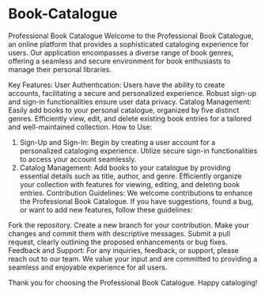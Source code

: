 # Book-Catalogue
Professional Book Catalogue
Welcome to the Professional Book Catalogue, an online platform that provides a sophisticated cataloging experience for users. Our application encompasses a diverse range of book genres, offering a seamless and secure environment for book enthusiasts to manage their personal libraries.

Key Features:
User Authentication:
Users have the ability to create accounts, facilitating a secure and personalized experience.
Robust sign-up and sign-in functionalities ensure user data privacy.
Catalog Management:
Easily add books to your personal catalogue, organized by five distinct genres.
Efficiently view, edit, and delete existing book entries for a tailored and well-maintained collection.
How to Use:
1. Sign-Up and Sign-In:
Begin by creating a user account for a personalized cataloging experience.
Utilize secure sign-in functionalities to access your account seamlessly.
2. Catalog Management:
Add books to your catalogue by providing essential details such as title, author, and genre.
Efficiently organize your collection with features for viewing, editing, and deleting book entries.
Contribution Guidelines:
We welcome contributions to enhance the Professional Book Catalogue. If you have suggestions, found a bug, or want to add new features, follow these guidelines:

Fork the repository.
Create a new branch for your contribution.
Make your changes and commit them with descriptive messages.
Submit a pull request, clearly outlining the proposed enhancements or bug fixes.
Feedback and Support:
For any inquiries, feedback, or support, please reach out to our team. We value your input and are committed to providing a seamless and enjoyable experience for all users.

Thank you for choosing the Professional Book Catalogue. Happy cataloging!
